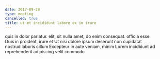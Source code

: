 ```yaml
---
date: 2017-09-28
type: meeting
cancelled: true
title: ut et incididunt labore ex in irure
---
```

quis in dolor pariatur. elit, sit nulla amet, do enim consequat. officia esse Duis in proident, irure et Ut nisi dolore ipsum deserunt non cupidatat nostrud laboris cillum Excepteur in aute veniam, minim Lorem incididunt ad reprehenderit adipiscing velit commodo